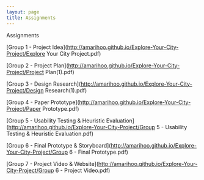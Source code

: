 ```yaml
---
layout: page
title: Assignments
---
```


Assignments

[Group 1 - Project Idea](http://amarihoo.github.io/Explore-Your-City-Project/Explore Your City Project.pdf)

[Group 2 - Project Plan](http://amarihoo.github.io/Explore-Your-City-Project/Project Plan(1).pdf)

[Group 3 - Design Research](http://amarihoo.github.io/Explore-Your-City-Project/Design Research(1).pdf)

[Group 4 - Paper Prototype](http://amarihoo.github.io/Explore-Your-City-Project/Paper Prototype.pdf)

[Group 5 - Usability Testing & Heuristic Evaluation](http://amarihoo.github.io/Explore-Your-City-Project/Group 5 - Usability 
Testing & Heuristic Evaluation.pdf)

[Group 6 - Final Prototype & Storyboard](http://amarihoo.github.io/Explore-Your-City-Project/Group 6 - Final Prototype.pdf)

[Group 7 - Project Video & Website](http://amarihoo.github.io/Explore-Your-City-Project/Group 6 - Project Video.pdf)
 
        
      
